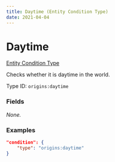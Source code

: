 ```yaml
---
title: Daytime (Entity Condition Type)
date: 2021-04-04
---
```


# Daytime

[Entity Condition Type](../entity_condition_types.md)

Checks whether it is daytime in the world.

Type ID: `origins:daytime`


### Fields

_None._


### Examples
```json
"condition": {
    "type": "origins:daytime"
}
```